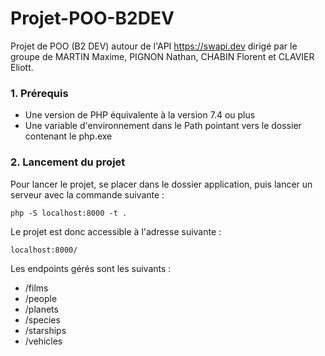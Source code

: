 # Projet-POO-B2DEV
Projet de POO (B2 DEV) autour de l'API https://swapi.dev dirigé par le groupe de MARTIN Maxime, PIGNON Nathan, CHABIN Florent et CLAVIER Eliott.

### 1. Prérequis
* Une version de PHP équivalente à la version 7.4 ou plus
* Une variable d'environnement dans le Path pointant vers le dossier contenant le php.exe 

### 2. Lancement du projet

Pour lancer le projet, se placer dans le dossier application, puis lancer un serveur avec la commande suivante : 
```
php -S localhost:8000 -t .
```

Le projet est donc accessible à l'adresse suivante :
```
localhost:8000/
```

Les endpoints gérés sont les suivants :
* /films
* /people
* /planets
* /species
* /starships
* /vehicles
